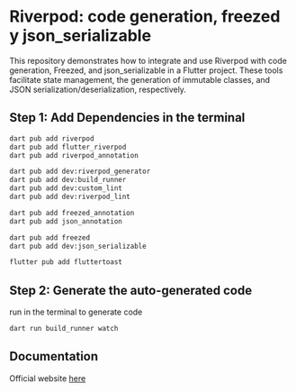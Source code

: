# Riverpod: code generation, freezed y json_serializable 

This repository demonstrates how to integrate and use Riverpod with code generation, Freezed, and json_serializable in a Flutter project. These tools facilitate state management, the generation of immutable classes, and JSON serialization/deserialization, respectively.

## Step 1: Add Dependencies in the terminal
```bash
dart pub add riverpod
dart pub add flutter_riverpod
dart pub add riverpod_annotation

dart pub add dev:riverpod_generator
dart pub add dev:build_runner
dart pub add dev:custom_lint
dart pub add dev:riverpod_lint

dart pub add freezed_annotation
dart pub add json_annotation

dart pub add freezed
dart pub add dev:json_serializable

flutter pub add fluttertoast
```
## Step 2: Generate the auto-generated code

run in the terminal to generate code
```bash
dart run build_runner watch
```

## Documentation

Official website <a href="https://riverpod.dev/es/docs/concepts/about_code_generation" target="_blank">here</a>